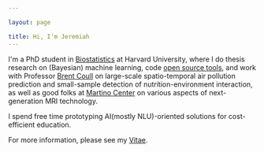 ```yaml
---

layout: page

title: Hi, I'm Jeremiah
---
```



I'm a PhD student in [Biostatistics](http://www.hsph.harvard.edu/biostatistics/) at Harvard University, where I do thesis research on (Bayesian) machine learning, code [open source tools](/software/), and work with Professor [Brent Coull](http://www.hsph.harvard.edu/brent-coull/) on large-scale spatio-temporal air pollution prediction and small-sample detection of nutrition-environment interaction, as well as good folks at [Martino Center](https://www.nmr.mgh.harvard.edu/machinelearning) on various aspects of next-generation MRI technology.

I spend free time prototyping AI(mostly NLU)-oriented solutions for cost-efficient education. 

<!--

I love things that are <span style="color:black">elegantly simple</span> and <span style="color:black">deadly functional</span>, and never hesitate to  impose this aesthetic principle on all the things that I do.
-->

For more information, please see my [Vitae](/download/cv/cv.pdf).
